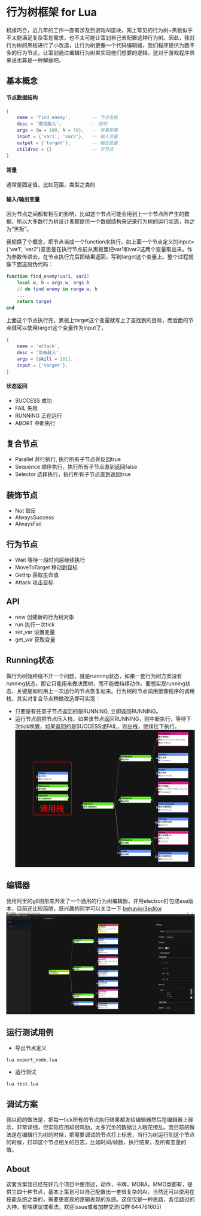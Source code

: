 # 行为树框架 for Lua
机缘巧合，近几年的工作一直有涉及到游戏AI这块，网上常见的行为树+黑板似乎不太能满足复杂策划需求，也不太可能让策划自己去配置这种行为树。因此，我对行为树的黑板进行了小改造，让行为树更像一个代码编辑器，我们程序提供为数不多的行为节点，让策划通过编辑行为树来实现他们想要的逻辑，这对于游戏程序员来说也算是一种解放吧。

## 基本概念
#### 节点数据结构
```lua
{
    name = 'find_enemy',        -- 节点名称
    desc = '查找敌人'，          -- 说明
    args = {w = 100, h = 50},   -- 常量配置
    input = {'var1', 'var2'},   -- 输入变量
    output = {'target'},        -- 输出变量
    children = {}               -- 子节点
}
```
#### 常量
通常是固定值，比如范围，类型之类的
#### 输入/输出变量
因为节点之间都有相互的影响，比如这个节点可能会用到上一个节点所产生的数据，所以大多数行为树设计者都提供一个数据结构来记录行为树的运行状态，称之为“黑板”。

我偷换了个概念，把节点当成一个function来执行，如上面一个节点定义的input={'var1', 'var2'}意思是在执行节点前从黑板里把var1和var2这两个变量取出来，作为参数传进去，在节点执行完后把结果返回，写到target这个变量上。整个过程就像下面这段伪代码：
```lua
function find_enemy(var1, var2)
    local w, h = args.w, args.h
    // do find enemy in range w, h
    ...
    return target
end
```
上面这个节点执行完，黑板上target这个变量就写上了查找到的目标，而后面的节点就可以使用target这个变量作为input了。
```lua
{
    name = 'attack',
    desc = '攻击敌人',
    args = {skill = 101},
    input = {'target'},
}
```
#### 状态返回
+ SUCCESS 成功
+ FAIL 失败
+ RUNNING 正在运行
+ ABORT 中断执行

## 复合节点
+ Parallel 并行执行, 执行所有子节点并反回true
+ Sequence 顺序执行，执行所有子节点直到返回false
+ Selector 选择执行，执行所有子节点直到返回true

## 装饰节点
+ Not 取反
+ AlwaysSuccess
+ AlwaysFail

## 行为节点
+ Wait 等待一段时间后继续执行
+ MoveToTarget 移动到目标
+ GetHp 获取生命值
+ Attack 攻击目标

## API
+ new 创建新的行为树对象
+ run 执行一次tick
+ set_var 设置变量
+ get_var 获取变量

## Running状态
做行为树始终绕不开一个问题，就是running状态，如果一套行为树方案没有running状态，那它只能用来做决策树，而不能做持续动作。要想实现running状态，关键是如何用上一次运行的节点恢复起来。行为树的节点调用很像程序的调用栈，其实对复合节点稍做改造即可实现：
+ 只要是有任意子节点返回的是RUNNING, 立即返回RUNNING。
+ 运行节点前把节点压入栈，如果该节点返回RUNNING，则中断执行，等待下次tick唤醒，如果返回的是SUCCESS或FAIL，则出栈，继续往下执行。
![](readme/running.png)

## 编辑器
我用阿里的g6图形库开发了一个通用的行为树编辑器，并用electron打包成exe版本，目前还比较简陋，感兴趣的同学可以关注一下 [behavior3editor](https://github.com/zhandouxiaojiji/behavior3editor)
![](readme/editor.png)

## 运行测试用例
+ 导出节点定义
```
lua export_node.lua
```
+ 运行测试
```
lua test.lua
```

## 调试方案
我以前的做法是，把每一tick所有的节点执行结果都发给编辑器然后在编辑器上展示，非常详细，但实际应用却很鸡肋，太多冗余的数据让人眼花缭乱。我目前的做法是在编辑行为树的时候，把需要调试的节点打上标志，当行为树运行到这个节点的时候，打印这个节点相关的日志，比如时间/帧数，执行结果，及所有变量的值。

## About
这套方案我已经在好几个项目中使用过，动作，卡牌，MOBA，MMO类都有，提供三四十种节点，基本上策划可以自己配置出一套很复杂的AI，当然还可以使用在技能系统之类的，需要更直观的逻辑表现的系统。这仅仅是一种思路，各位路过的大神，有啥建议或看法，欢迎Issue或者加群交流(Q群:644761605)
